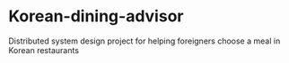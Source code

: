 # Korean-dining-advisor
Distributed system design project for helping foreigners choose a meal in Korean restaurants
